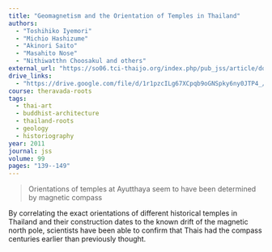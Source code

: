 ```yaml
---
title: "Geomagnetism and the Orientation of Temples in Thailand"
authors:
  - "Toshihiko Iyemori"
  - "Michio Hashizume"
  - "Akinori Saito"
  - "Masahito Nose"
  - "Nithiwatthn Choosakul and others"
external_url: "https://so06.tci-thaijo.org/index.php/pub_jss/article/download/158382/114741/433890"
drive_links:
  - "https://drive.google.com/file/d/1r1pzcILg67XCpqb9oGNSpky6ny0JTP4_/view?usp=drivesdk"
course: theravada-roots
tags:
  - thai-art
  - buddhist-architecture
  - thailand-roots
  - geology
  - historiography
year: 2011
journal: jss
volume: 99
pages: "139--149"
---
```


> Orientations of temples at Ayutthaya seem to have been determined by magnetic compass

By correlating the exact orientations of different historical temples in Thailand and their construction dates to the known drift of the magnetic north pole, scientists have been able to confirm that Thais had the compass centuries earlier than previously thought.
